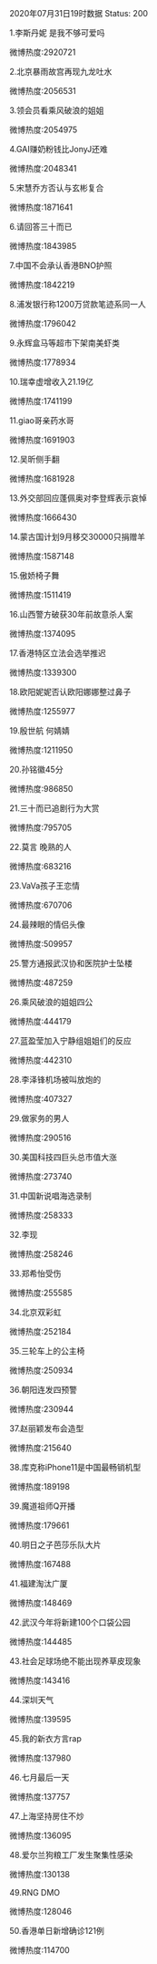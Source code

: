 2020年07月31日19时数据
Status: 200

1.李斯丹妮 是我不够可爱吗

微博热度:2920721

2.北京暴雨故宫再现九龙吐水

微博热度:2056531

3.领会员看乘风破浪的姐姐

微博热度:2054975

4.GAI赚奶粉钱比JonyJ还难

微博热度:2048341

5.宋慧乔方否认与玄彬复合

微博热度:1871641

6.请回答三十而已

微博热度:1843985

7.中国不会承认香港BNO护照

微博热度:1842219

8.浦发银行称1200万贷款笔迹系同一人

微博热度:1796042

9.永辉盒马等超市下架南美虾类

微博热度:1778934

10.瑞幸虚增收入21.19亿

微博热度:1741199

11.giao哥亲药水哥

微博热度:1691903

12.吴昕侧手翻

微博热度:1681928

13.外交部回应蓬佩奥对李登辉表示哀悼

微博热度:1666430

14.蒙古国计划9月移交30000只捐赠羊

微博热度:1587148

15.傲娇椅子舞

微博热度:1511419

16.山西警方破获30年前故意杀人案

微博热度:1374095

17.香港特区立法会选举推迟

微博热度:1339300

18.欧阳妮妮否认欧阳娜娜整过鼻子

微博热度:1255977

19.殷世航 何婧婧

微博热度:1211950

20.孙铭徽45分

微博热度:986850

21.三十而已追剧行为大赏

微博热度:795705

22.莫言 晚熟的人

微博热度:683216

23.VaVa孩子王恋情

微博热度:670706

24.最辣眼的情侣头像

微博热度:509957

25.警方通报武汉协和医院护士坠楼

微博热度:487259

26.乘风破浪的姐姐四公

微博热度:444179

27.蓝盈莹加入宁静组姐姐们的反应

微博热度:442310

28.李泽锋机场被叫放炮的

微博热度:407327

29.做家务的男人

微博热度:290516

30.美国科技四巨头总市值大涨

微博热度:273740

31.中国新说唱海选录制

微博热度:258333

32.李现

微博热度:258246

33.郑希怡受伤

微博热度:255585

34.北京双彩虹

微博热度:252184

35.三轮车上的公主椅

微博热度:250934

36.朝阳连发四预警

微博热度:230944

37.赵丽颖发布会造型

微博热度:215640

38.库克称iPhone11是中国最畅销机型

微博热度:189198

39.魔道祖师Q开播

微博热度:179661

40.明日之子芭莎乐队大片

微博热度:167488

41.福建淘汰广厦

微博热度:148469

42.武汉今年将新建100个口袋公园

微博热度:144485

43.社会足球场绝不能出现养草皮现象

微博热度:143416

44.深圳天气

微博热度:139595

45.我的新衣方言rap

微博热度:137980

46.七月最后一天

微博热度:137757

47.上海坚持房住不炒

微博热度:136095

48.爱尔兰狗粮工厂发生聚集性感染

微博热度:130138

49.RNG DMO

微博热度:128046

50.香港单日新增确诊121例

微博热度:114700

